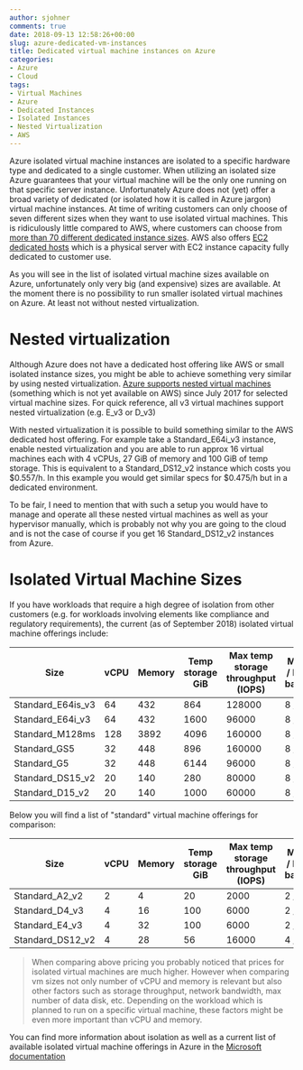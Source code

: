 ```yaml
---
author: sjohner
comments: true
date: 2018-09-13 12:58:26+00:00
slug: azure-dedicated-vm-instances
title: Dedicated virtual machine instances on Azure
categories:
- Azure
- Cloud
tags:
- Virtual Machines
- Azure
- Dedicated Instances
- Isolated Instances
- Nested Virtualization
- AWS
---
```


Azure isolated virtual machine instances are isolated to a specific hardware type and dedicated to a single customer. When utilizing an isolated size Azure guarantees that your virtual machine will be the only one running on that specific server instance. Unfortunately Azure does not (yet) offer a broad variety of dedicated (or isolated how it is called in Azure jargon) virtual machine instances. At time of writing customers can only choose of seven different sizes when they want to use isolated virtual machines. This is ridiculously little compared to AWS, where customers can choose from [more than 70 different dedicated instance sizes](https://aws.amazon.com/ec2/purchasing-options/dedicated-instances/). AWS also offers [EC2 dedicated hosts](https://aws.amazon.com/ec2/dedicated-hosts/) which is a physical server with EC2 instance capacity fully dedicated to customer use.

As you will see in the list of isolated virtual machine sizes available on Azure, unfortunately only very big (and expensive) sizes are available. At the moment there is no possibility to run smaller isolated virtual machines on Azure. At least not without nested virtualization.

# Nested virtualization

Although Azure does not have a dedicated host offering like AWS or small isolated instance sizes, you might be able to achieve something very similar by using nested virtualization. [Azure supports nested virtual machines](https://azure.microsoft.com/en-us/blog/nested-virtualization-in-azure/) (something which is not yet available on AWS) since July 2017 for selected virtual machine sizes. For quick reference, all v3 virtual machines support nested virtualization (e.g. E\_v3 or D\_v3)

With nested virtualization it is possible to build something similar to the AWS dedicated host offering. For example take a Standard\_E64i\_v3 instance, enable nested virtualization and you are able to run approx 16 virtual machines each with 4 vCPUs, 27 GiB of memory and 100 GiB of temp storage. This is equivalent to a Standard\_DS12\_v2 instance which costs you $0.557/h. In this example you would get similar specs for $0.475/h but in a dedicated environment.

To be fair, I need to mention that with such a setup you would have to manage and operate all these nested virtual machines as well as your hypervisor manually, which is probably not why you are going to the cloud and is not the case of course if you get 16 Standard\_DS12\_v2 instances from Azure.

# Isolated Virtual Machine Sizes

If you have workloads that require a high degree of isolation from other customers (e.g. for workloads involving elements like compliance and regulatory requirements), the current (as of September 2018) isolated virtual machine offerings include:

| Size                | vCPU | Memory | Temp storage GiB | Max temp storage throughput (IOPS) | Max NICs / Network bandwidth | Price (West Europe) |
|---------------------|------|--------|------------------|------------------------------------|------------------------------|---------------------|
| Standard\_E64is\_v3 | 64   | 432    | 864              | 128000                             | 8 / 30000                    | $7.600/h            |
| Standard\_E64i\_v3  | 64   | 432    | 1600             | 96000                              | 8 / 30000                    | $7.600/h            |
| Standard\_M128ms    | 128  | 3892   | 4096             | 160000                             | 8 / 30000                    | $46.489/h           |
| Standard\_GS5       | 32   | 448    | 896              | 160000                             | 8 / 20000                    | $11.100/h           |
| Standard\_G5        | 32   | 448    | 6144             | 96000                              | 8 / 20000                    | $11.100/h           |
| Standard\_DS15\_v2  | 20   | 140    | 280              | 80000                              | 8 / 25000                    | $2.785/h            |
| Standard\_D15\_v2   | 20   | 140    | 1000             | 60000                              | 8 / 25000                    | $2.785/h            |

Below you will find a list of "standard" virtual machine offerings for comparison:

| Size                 | vCPU | Memory | Temp storage GiB | Max temp storage throughput (IOPS) | Max NICs / Network bandwidth | Price (West Europe) |
|----------------------|------|--------|------------------|------------------------------------|------------------------------|---------------------|
| Standard\_A2\_v2     | 2    | 4      | 20               | 2000                               | 2 / 500                      | $0.130/h            |
| Standard\_D4\_v3     | 4    | 16     | 100              | 6000                               | 2 / 2000                     | $0.424/h            |
| Standard\_E4\_v3     | 4    | 32     | 100              | 6000                               | 2 / 2000                     | $0.504/h            |
| Standard\_DS12\_v2   | 4    | 28     | 56               | 16000                              | 4 / 3000                     | $0.557/h            |

> When comparing above pricing you probably noticed that prices for isolated virtual machines are much higher. However when comparing vm sizes not only number of vCPU and memory is relevant but also other factors such as storage throughput, network bandwidth, max number of data disk, etc. Depending on the workload which is planned to run on a specific virtual machine, these factors might be even more important than vCPU and memory.

You can find more information about isolation as well as a current list of available isolated virtual machine offerings in Azure in the [Microsoft documentation](https://docs.microsoft.com/en-us/azure/security/azure-isolation)